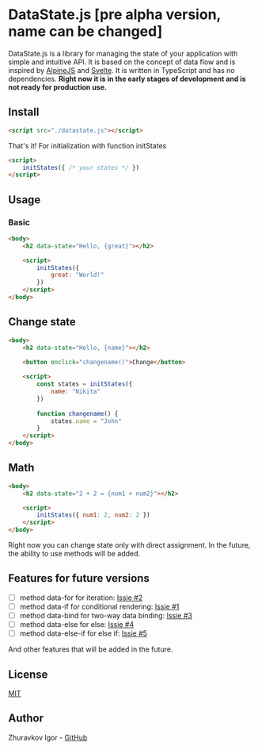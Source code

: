 # DataState.js [pre alpha version, name can be changed]
DataState.js is a library for managing the state of your application with simple and intuitive API. It is based on the concept of data flow and is inspired by [AlpineJS](https://alpinejs.dev/) and [Svelte](https://svelte.dev). It is written in TypeScript and has no dependencies. **Right now it is in the early stages of development and is not ready for production use.**

## Install
```html
<script src="./datastate.js"></script>
```

That's it! For initialization with function initStates
```html
<script>
    initStates({ /* your states */ })
</script>
```

## Usage
### Basic
```html
<body>
    <h2 data-state="Hello, {great}"></h2>

    <script>
        initStates({
            great: "World!"
        })
    </script>
</body>
```

## Change state
```html
<body>
    <h2 data-state="Hello, {name}"></h2>
    
    <button onclick="changename()">Change</button>

    <script>
        const states = initStates({
            name: "Nikita"
        })
        
        function changename() {
            states.name = "John"
        }
    </script>
</body>
```

## Math
```html
<body>
    <h2 data-state="2 + 2 = {num1 + num2}"></h2>

    <script>
        initStates({ num1: 2, num2: 2 })
    </script>
</body>
```

Right now you can change state only with direct assignment. In the future, the ability to use methods will be added.

## Features for future versions
- [ ] method data-for for iteration: [Issie #2](https://github.com/zhuravkovigor/data-state/issues/2)
- [ ] method data-if for conditional rendering: [Issie #1](https://github.com/zhuravkovigor/data-state/issues/1)
- [ ] method data-bind for two-way data binding: [Issie #3](https://github.com/zhuravkovigor/data-state/issues/3)
- [ ] method data-else for else: [Issie #4](https://github.com/zhuravkovigor/data-state/issues/4)
- [ ] method data-else-if for else if: [Issie #5](https://github.com/zhuravkovigor/data-state/issues/5)

And other features that will be added in the future.

## License
[MIT](https://choosealicense.com/licenses/mit/)

## Author
Zhuravkov Igor - [GitHub](https://github.com/zhuravkovigor)
